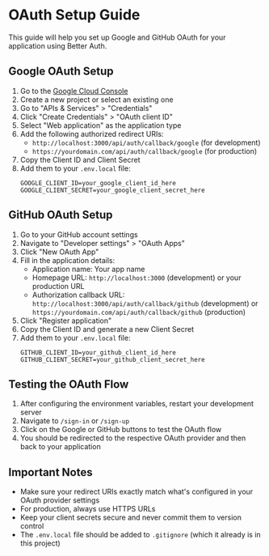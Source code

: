 # OAuth Setup Guide

This guide will help you set up Google and GitHub OAuth for your application using Better Auth.

## Google OAuth Setup

1. Go to the [Google Cloud Console](https://console.cloud.google.com/)
2. Create a new project or select an existing one
3. Go to "APIs & Services" > "Credentials"
4. Click "Create Credentials" > "OAuth client ID"
5. Select "Web application" as the application type
6. Add the following authorized redirect URIs:
   - `http://localhost:3000/api/auth/callback/google` (for development)
   - `https://yourdomain.com/api/auth/callback/google` (for production)
7. Copy the Client ID and Client Secret
8. Add them to your `.env.local` file:
   ```
   GOOGLE_CLIENT_ID=your_google_client_id_here
   GOOGLE_CLIENT_SECRET=your_google_client_secret_here
   ```

## GitHub OAuth Setup

1. Go to your GitHub account settings
2. Navigate to "Developer settings" > "OAuth Apps"
3. Click "New OAuth App"
4. Fill in the application details:
   - Application name: Your app name
   - Homepage URL: `http://localhost:3000` (development) or your production URL
   - Authorization callback URL: `http://localhost:3000/api/auth/callback/github` (development) or `https://yourdomain.com/api/auth/callback/github` (production)
5. Click "Register application"
6. Copy the Client ID and generate a new Client Secret
7. Add them to your `.env.local` file:
   ```
   GITHUB_CLIENT_ID=your_github_client_id_here
   GITHUB_CLIENT_SECRET=your_github_client_secret_here
   ```

## Testing the OAuth Flow

1. After configuring the environment variables, restart your development server
2. Navigate to `/sign-in` or `/sign-up`
3. Click on the Google or GitHub buttons to test the OAuth flow
4. You should be redirected to the respective OAuth provider and then back to your application

## Important Notes

- Make sure your redirect URIs exactly match what's configured in your OAuth provider settings
- For production, always use HTTPS URLs
- Keep your client secrets secure and never commit them to version control
- The `.env.local` file should be added to `.gitignore` (which it already is in this project)